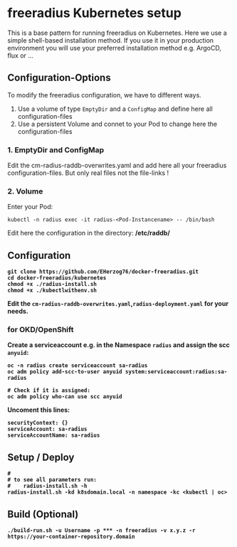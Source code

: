 # freeradius Kubernetes setup
This is a base pattern for running freeradius on Kubernetes.
Here we use a simple shell-based installation method.
If you use it in your production environment you will use your preferred installation method e.g. ArgoCD, flux or ...

## Configuration-Options
To modify the freeradius configuration, we have to different ways.
1. Use a volume of type ```EmptyDir``` and a ```ConfigMap``` and define here all configuration-files
2. Use a persistent Volume and connet to your Pod to change here the configuration-files

### 1. EmptyDir and ConfigMap
Edit the cm-radius-raddb-overwrites.yaml and add here all your freeradius configuration-files.
But only real files not the file-links !

### 2. Volume
Enter your Pod:
```
kubectl -n radius exec -it radius-<Pod-Instancename> -- /bin/bash
```
Edit here the configuration in the directory: <b>/etc/raddb/<b>

## Configuration
```
git clone https://github.com/EHerzog76/docker-freeradius.git
cd docker-freeradius/kubernetes
chmod +x ./radius-install.sh
chmod +x ./kubectlwithenv.sh
```
Edit the ```cm-radius-raddb-overwrites.yaml```,```radius-deployment.yaml``` for your needs.<br>

### for OKD/OpenShift
Create a serviceaccount e.g. in the Namespace ```radius``` and assign the scc ```anyuid```:
```
oc -n radius create serviceaccount sa-radius
oc adm policy add-scc-to-user anyuid system:serviceaccount:radius:sa-radius

# Check if it is assigned:
oc adm policy who-can use scc anyuid
```

Uncoment this lines:
```
securityContext: {}
serviceAccount: sa-radius
serviceAccountName: sa-radius
```

## Setup / Deploy
```
#
# to see all parameters run:
#    radius-install.sh -h
radius-install.sh -kd k8sdomain.local -n namespace -kc <kubectl | oc>
```

## Build (Optional)
```
./build-run.sh -u Username -p *** -n freeradius -v x.y.z -r https://your-container-repository.domain
```
